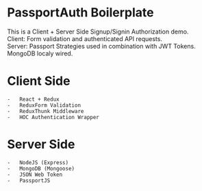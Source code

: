 # PassportAuth Boilerplate
This is a Client + Server Side Signup/Signin Authorization demo.     
Client: Form validation and authenticated API requests.  
Server: Passport Strategies used in combination with JWT Tokens. MongoDB localy wired.  

# Client Side 

    -   React + Redux
    -   ReduxForm Validation
    -   ReduxThunk Middleware
    -   HOC Authentication Wrapper

# Server Side 

    -   NodeJS (Express)
    -   MongoDB (Mongoose)
    -   JSON Web Token
    -   PassportJS